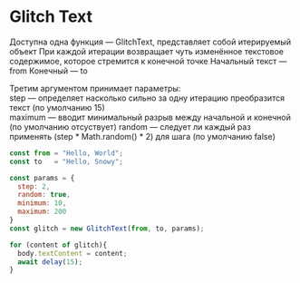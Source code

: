 # Glitch Text

Доступна одна функция — GlitchText, представляет собой итерируемый объект
При каждой итерации возвращает чуть изменённое текстовое содержимое, которое стремится к конечной точке
Начальный текст — from
Конечный — to

Третим аргументом принимает параметры:  
step — определяет насколько сильно за одну итерацию преобразится текст (по умолчанию 15)  
maximum — вводит минимальный разрыв между начальной и конечной (по умолчанию отсуствует)
random — следует ли каждый раз применять (step * Math.random() * 2) для шага (по умолчанию false)  
```js
const from = "Hello, World";
const to   = "Hello, Snowy";

const params = {
  step: 2,
  random: true,
  minimum: 10,
  maximum: 200
}
const glitch = new GlitchText(from, to, params);

for (content of glitch){
  body.textContent = content;
  await delay(15);
}
```
